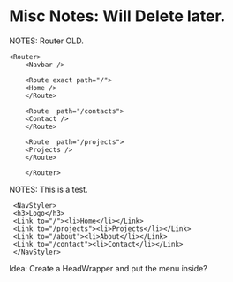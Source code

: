 # Misc Notes: Will Delete later.

NOTES: Router OLD.

```tsx
<Router>
    <Navbar />

    <Route exact path="/">
    <Home />
    </Route>

    <Route  path="/contacts">
    <Contact />
    </Route>

    <Route  path="/projects">
    <Projects />
    </Route>
    
    </Router>
```


NOTES: This is a test.

```tsx
 <NavStyler>
 <h3>Logo</h3>
 <Link to="/"><li>Home</li></Link>
 <Link to="/projects"><li>Projects</li></Link>
 <Link to="/about"><li>About</li></Link>
 <Link to="/contact"><li>Contact</li></Link>
 </NavStyler>
 ```


 Idea: Create a HeadWrapper and put the menu inside? 